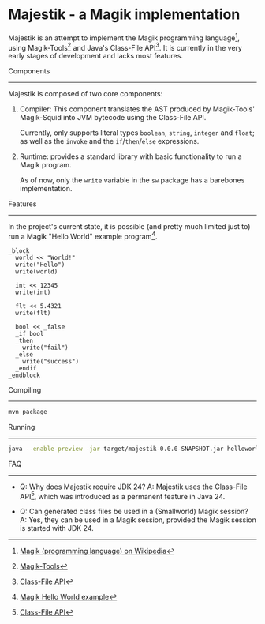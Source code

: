 Majestik - a Magik implementation
=================================

Majestik is an attempt to implement the Magik programming language[^1], using Magik-Tools[^2] and Java's Class-File API[^3].
It is currently in the very early stages of development and lacks most features.

Components

----------
Majestik is composed of two core components:

1. Compiler: This component translates the AST produced by Magik-Tools' Magik-Squid into JVM bytecode using the Class-File API.

   Currently, only supports literal types `boolean`, `string`, `integer` and `float`; as well as the `invoke` and the `if`/`then`/`else` expressions.
2. Runtime: provides a standard library with basic functionality to run a Magik program.

   As of now, only the `write` variable in the `sw` package has a barebones implementation.

Features

-------
In the project's current state, it is possible (and pretty much limited just to) run a Magik "Hello World" example program[^4].

```magik
_block
  world << "World!"
  write("Hello")
  write(world)

  int << 12345
  write(int)

  flt << 5.4321
  write(flt)

  bool << _false
  _if bool
  _then
    write("fail")
  _else
    write("success")
  _endif
_endblock
```

Compiling

---------

```bash
mvn package
```

Running

-------

```bash
java --enable-preview -jar target/majestik-0.0.0-SNAPSHOT.jar helloworld.magik
```

FAQ

---

* Q: Why does Majestik require JDK 24?
  A: Majestik uses the Class-File API[^3], which was introduced as a permanent feature in Java 24.

* Q: Can generated class files be used in a (Smallworld) Magik session?
  A: Yes, they can be used in a Magik session, provided the Magik session is started with JDK 24.

[^1]: [Magik (programming language) on Wikipedia](https://en.wikipedia.org/wiki/Magik_(programming_language))
[^2]: [Magik-Tools](https://github.com/StevenLooman/magik-tools)
[^3]: [Class-File API](https://docs.oracle.com/en/java/javase/24/docs/api/java.base/java/lang/classfile/package-summary.html)
[^4]: [Magik Hello World example](https://en.wikipedia.org/wiki/Magik_(programming_language)#Hello_World_example)

